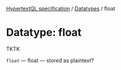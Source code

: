 [HypertextQL specification](../README.md) / [Datatypes](README.md) / float

# Datatype: float

TKTK

`float` — float — stored as plaintext?
